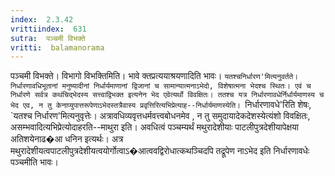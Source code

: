 ```yaml
---
index:  2.3.42
vrittiindex:  631
sutra:  पञ्चमी विभक्ते
vritti:  balamanorama 
---
```


पञ्चमी विभक्ते। विभागो विभक्तिमिति। भावे क्तप्रत्ययाश्रयणादिति भावः। `यतश्चनिर्धारण'मित्यनुवर्तते। निर्धारणावधिभूतानां मनुष्यादीनां निर्धार्यमाणानां द्विजानां च सामान्यात्मनाऽभेदो, विशेषात्मना भेदश्च स्थितः। एवं च निर्धारणे सर्वत्र कथंचिद्भेदस्य सत्त्वाद्विभक्त इत्यनेन भेद एवेत्यर्थो विवक्षितः। ततश्च यत्र निर्धारणावधेर्निर्धार्यमाणस्य च भेद एव, न तु केनाप्युपात्तरूपेणाऽभेदस्तत्रैवास्य प्रवृत्तिरित्यभिप्रेत्याह--निर्धार्यमाणस्येति। `निर्धारणावधे'रिति शेषः, `यतश्च निर्धारण'मित्यनुवृत्तेः। अत्रावधिव्यवृत्तधर्मवत्त्वबोधनमेव , न तु समुदायादेकदेशस्येत्यंशो विवक्षितः, असम्भवादित्यभिप्रेत्योदाहरति--माथुरा इति। अवधित्वं पञ्चम्यर्थं मथुरादेशीयाः पाटलीपुत्रदेशीयापेक्षया अतिशयेनाढ�आ धनिन इत्यर्थः। अत्र मथुरादेशीयत्वपाटलीपुत्रदेशीयत्वयोर्गोत्वाऽ�आत्ववद्विरोधात्कथञ्चिदपि तद्रूपेण नाऽभेद इति निर्धारणावधेः पञ्चमीति भावः। 

